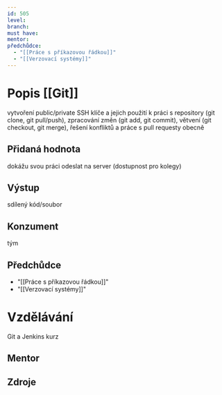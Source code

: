 ```yaml
---
id: 505
level: 
branch: 
must have: 
mentor: 
předchůdce: 
  - "[[Práce s příkazovou řádkou]]"
  - "[[Verzovací systémy]]"
---
```



# Popis [[Git]]
vytvoření public/private SSH klíče a jejich použití k práci s repository (git clone, git pull/push), zpracování změn (git add, git commit), větvení (git checkout, git merge), řešení konfliktů a práce s pull requesty obecně

## Přidaná hodnota
dokážu svou práci odeslat na server (dostupnost pro kolegy)

## Výstup
sdílený kód/soubor

## Konzument
tým

## Předchůdce

  - "[[Práce s příkazovou řádkou]]"
  - "[[Verzovací systémy]]"

# Vzdělávání
Git a Jenkins kurz

## Mentor


## Zdroje